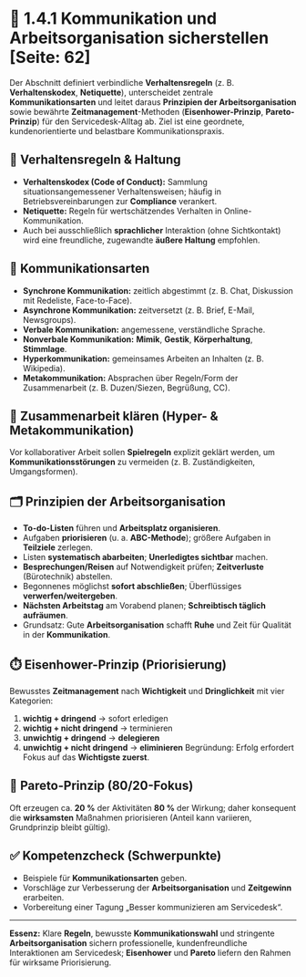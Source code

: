 # 🧭 1.4.1 Kommunikation und Arbeitsorganisation sicherstellen [Seite: 62]

Der Abschnitt definiert verbindliche **Verhaltensregeln** (z. B. **Verhaltenskodex**, **Netiquette**), unterscheidet zentrale **Kommunikationsarten** und leitet daraus **Prinzipien der Arbeitsorganisation** sowie bewährte **Zeitmanagement**-Methoden (**Eisenhower-Prinzip**, **Pareto-Prinzip**) für den Servicedesk-Alltag ab. Ziel ist eine geordnete, kundenorientierte und belastbare Kommunikationspraxis. 

## 📜 Verhaltensregeln & Haltung

* **Verhaltenskodex (Code of Conduct):** Sammlung situationsangemessener Verhaltensweisen; häufig in Betriebsvereinbarungen zur **Compliance** verankert.
* **Netiquette:** Regeln für wertschätzendes Verhalten in Online-Kommunikation.
* Auch bei ausschließlich **sprachlicher** Interaktion (ohne Sichtkontakt) wird eine freundliche, zugewandte **äußere Haltung** empfohlen. 

## 🔄 Kommunikationsarten

* **Synchrone Kommunikation:** zeitlich abgestimmt (z. B. Chat, Diskussion mit Redeliste, Face-to-Face).
* **Asynchrone Kommunikation:** zeitversetzt (z. B. Brief, E-Mail, Newsgroups).
* **Verbale Kommunikation:** angemessene, verständliche Sprache.
* **Nonverbale Kommunikation:** **Mimik**, **Gestik**, **Körperhaltung**, **Stimmlage**.
* **Hyperkommunikation:** gemeinsames Arbeiten an Inhalten (z. B. Wikipedia).
* **Metakommunikation:** Absprachen über Regeln/Form der Zusammenarbeit (z. B. Duzen/Siezen, Begrüßung, CC).

## 🤝 Zusammenarbeit klären (Hyper- & Metakommunikation)

Vor kollaborativer Arbeit sollen **Spielregeln** explizit geklärt werden, um **Kommunikationsstörungen** zu vermeiden (z. B. Zuständigkeiten, Umgangsformen). 

## 🗂️ Prinzipien der Arbeitsorganisation

* **To-do-Listen** führen und **Arbeitsplatz organisieren**.
* Aufgaben **priorisieren** (u. a. **ABC-Methode**); größere Aufgaben in **Teilziele** zerlegen.
* Listen **systematisch abarbeiten**; **Unerledigtes sichtbar** machen.
* **Besprechungen/Reisen** auf Notwendigkeit prüfen; **Zeitverluste** (Bürotechnik) abstellen.
* Begonnenes möglichst **sofort abschließen**; Überflüssiges **verwerfen/weitergeben**.
* **Nächsten Arbeitstag** am Vorabend planen; **Schreibtisch täglich aufräumen**.
* Grundsatz: Gute **Arbeitsorganisation** schafft **Ruhe** und Zeit für Qualität in der **Kommunikation**. 

## ⏱️ Eisenhower-Prinzip (Priorisierung)

Bewusstes **Zeitmanagement** nach **Wichtigkeit** und **Dringlichkeit** mit vier Kategorien:

1. **wichtig + dringend** → sofort erledigen
2. **wichtig + nicht dringend** → terminieren
3. **unwichtig + dringend** → **delegieren**
4. **unwichtig + nicht dringend** → **eliminieren**
   Begründung: Erfolg erfordert Fokus auf das **Wichtigste zuerst**. 

## 🎯 Pareto-Prinzip (80/20-Fokus)

Oft erzeugen ca. **20 %** der Aktivitäten **80 %** der Wirkung; daher konsequent die **wirksamsten** Maßnahmen priorisieren (Anteil kann variieren, Grundprinzip bleibt gültig). 

## ✅ Kompetenzcheck (Schwerpunkte)

* Beispiele für **Kommunikationsarten** geben.
* Vorschläge zur Verbesserung der **Arbeitsorganisation** und **Zeitgewinn** erarbeiten.
* Vorbereitung einer Tagung „Besser kommunizieren am Servicedesk“. 

---

**Essenz:** Klare **Regeln**, bewusste **Kommunikationswahl** und stringente **Arbeitsorganisation** sichern professionelle, kundenfreundliche Interaktionen am Servicedesk; **Eisenhower** und **Pareto** liefern den Rahmen für wirksame Priorisierung.
